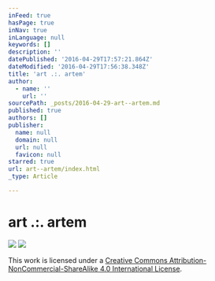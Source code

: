 ```yaml
---
inFeed: true
hasPage: true
inNav: true
inLanguage: null
keywords: []
description: ''
datePublished: '2016-04-29T17:57:21.864Z'
dateModified: '2016-04-29T17:56:38.348Z'
title: 'art .:. artem'
author:
  - name: ''
    url: ''
sourcePath: _posts/2016-04-29-art--artem.md
published: true
authors: []
publisher:
  name: null
  domain: null
  url: null
  favicon: null
starred: true
url: art--artem/index.html
_type: Article

---
```

# art .:. artem
![](https://s3-us-west-2.amazonaws.com/the-grid-img/p/e035b963c2f05e8a1cadbdc2f6ae5dc12469cc86.jpg)
![](https://the-grid-user-content.s3-us-west-2.amazonaws.com/4e239fff-0f44-4f66-a895-03e3caa33008.jpg)

This work is licensed under a [Creative Commons Attribution-NonCommercial-ShareAlike 4.0 International License][0].

[0]: http://creativecommons.org/licenses/by-nc-sa/4.0/